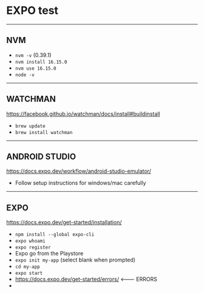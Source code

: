 # EXPO test
-----
## NVM
- `nvm -v` (0.39.1)
- `nvm install 16.15.0`
- `nvm use 16.15.0`
- `node -v `

-----
## WATCHMAN
https://facebook.github.io/watchman/docs/install#buildinstall

- `brew update` 
- `brew install watchman`
------
## ANDROID STUDIO
https://docs.expo.dev/workflow/android-studio-emulator/

- Follow setup instructions for windows/mac carefully

----
## EXPO
https://docs.expo.dev/get-started/installation/

- `npm install --global expo-cli`
- `expo whoami`
- `expo register`
- Expo go from the Playstore
- `expo init my-app` (select blank when prompted)
- `cd my-app`
- `expo start`
- https://docs.expo.dev/get-started/errors/ <--- ERRORS
- 

